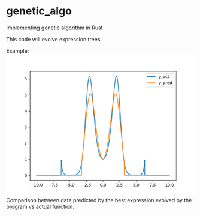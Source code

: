 # genetic_algo

Implementing genetic algorithm in Rust

This code will evolve expression trees

Example:
![Employee data](./test_casepng.png?raw=true "Comparison")
Comparison between data predicted by the best expression evolved by the program vs actual function.